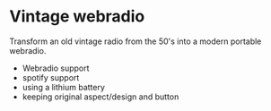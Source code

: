 # Vintage webradio

Transform an old vintage radio from the 50's into a modern portable webradio.

- Webradio support
- spotify support
- using a lithium battery
- keeping original aspect/design and button
